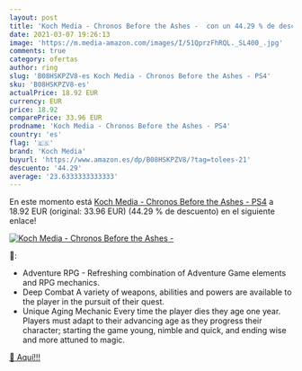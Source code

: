 ```yaml
---
layout: post
title: 'Koch Media - Chronos Before the Ashes -  con un 44.29 % de descuento'
date: 2021-03-07 19:26:13
image: 'https://m.media-amazon.com/images/I/51QprzFhRQL._SL400_.jpg'
comments: true
category: ofertas
author: ring
slug: 'B08HSKPZV8-es Koch Media - Chronos Before the Ashes - PS4'
sku: 'B08HSKPZV8-es'
actualPrice: 18.92 EUR
currency: EUR
price: 18.92
comparePrice: 33.96 EUR
prodname: 'Koch Media - Chronos Before the Ashes - PS4'
country: 'es'
flag: '🇪🇸'
brand: 'Koch Media'
buyurl: 'https://www.amazon.es/dp/B08HSKPZV8/?tag=tolees-21'
descuento: '44.29'
average: '23.6333333333333'
---
```


En este momento está [Koch Media - Chronos Before the Ashes - PS4](https://www.amazon.es/dp/B08HSKPZV8/?tag=tolees-21) a 18.92 EUR (original: 33.96 EUR) (44.29 %  de descuento) en el siguiente enlace!

[![Koch Media - Chronos Before the Ashes - ](https://m.media-amazon.com/images/I/51QprzFhRQL._SL400_.jpg)](https://www.amazon.es/dp/B08HSKPZV8/?tag=tolees-21)

🔎:

- Adventure RPG - Refreshing combination of Adventure Game elements and RPG mechanics.
- Deep Combat A variety of weapons, abilities and powers are available to the player in the pursuit of their quest.
- Unique Aging Mechanic Every time the player dies they age one year. Players must adapt to their advancing age as they progress their character; starting the game young, nimble and quick, and ending wise and more attuned to magic.

[🛒 Aquí!!!](https://www.amazon.es/dp/B08HSKPZV8/?tag=tolees-21)

